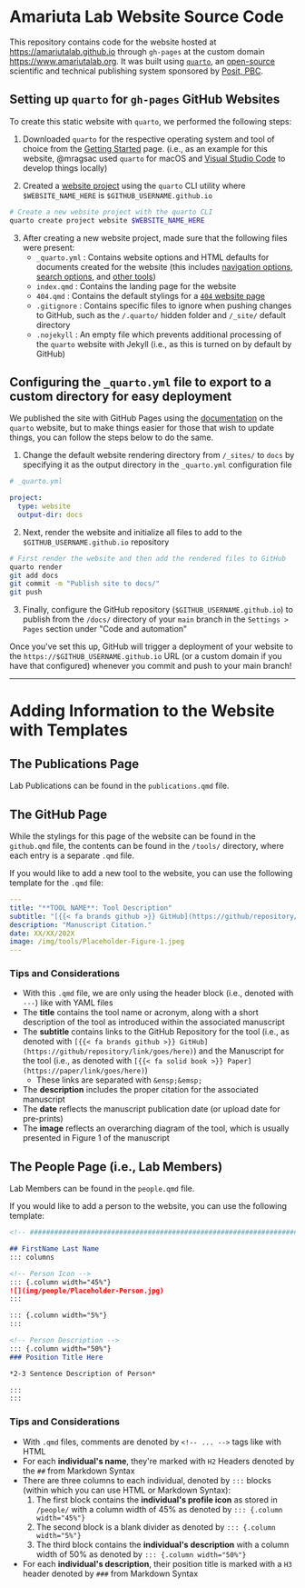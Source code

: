 # Amariuta Lab Website Source Code

This repository contains code for the website hosted at https://amariutalab.github.io through `gh-pages` at the custom domain https://www.amariutalab.org. It was built using [`quarto`](https://quarto.org/), an [open-source](https://github.com/quarto-dev) scientific and technical publishing system sponsored by [Posit, PBC](https://posit.co/).

## Setting up `quarto` for `gh-pages` GitHub Websites

To create this static website with `quarto`, we performed the following steps:

1. Downloaded `quarto` for the respective operating system and tool of choice from the [Getting Started](https://quarto.org/docs/get-started/) page. (i.e., as an example for this website, @mragsac used `quarto` for macOS and [Visual Studio Code](https://code.visualstudio.com/) to develop things locally)

2. Created a [website project](https://quarto.org/docs/websites/) using the `quarto` CLI utility where `$WEBSITE_NAME_HERE` is `$GITHUB_USERNAME.github.io`

```bash
# Create a new website project with the quarto CLI
quarto create project website $WEBSITE_NAME_HERE
```

3. After creating a new website project, made sure that the following files were present:
    * `_quarto.yml` : Contains website options and HTML defaults for documents created for the website (this includes [navigation options](https://quarto.org/docs/websites/website-navigation.html), [search options](https://quarto.org/docs/websites/website-search.html), and [other tools](https://quarto.org/docs/websites/website-tools.html))
    * `index.qmd` : Contains the landing page for the website
    * `404.qmd` : Contains the default stylings for a [`404` website page](https://quarto.org/docs/websites/website-navigation.html#pages-404)
    * `.gitignore` : Contains specific files to ignore when pushing changes to GitHub, such as the `/.quarto/` hidden folder and `/_site/` default directory
    * `.nojekyll` : An empty file which prevents additional processing of the `quarto` website with Jekyll (i.e., as this is turned on by default by GitHub)

## Configuring the `_quarto.yml` file to export to a custom directory for easy deployment

We published the site with GitHub Pages using the [documentation](https://quarto.org/docs/publishing/github-pages.html) on the `quarto` website, but to make things easier for those that wish to update things, you can follow the steps below to do the same.

1. Change the default website rendering directory from `/_sites/` to `docs` by specifying it as the output directory in the `_quarto.yml` configuration file

```yml
# _quarto.yml

project:
  type: website
  output-dir: docs
```

2. Next, render the website and initialize all files to add to the `$GITHUB_USERNAME.github.io` repository

```bash
# First render the website and then add the rendered files to GitHub 
quarto render
git add docs
git commit -m "Publish site to docs/"
git push
```

3. Finally, configure the GitHub repository (`$GITHUB_USERNAME.github.io`) to publish from the `/docs/` directory of your `main` branch in the `Settings > Pages` section under "Code and automation"

Once you've set this up, GitHub will trigger a deployment of your website to the `https://$GITHUB_USERNAME.github.io` URL (or a custom domain if you have that configured) whenever you commit and push to your main branch!

---

# Adding Information to the Website with Templates

## The Publications Page

Lab Publications can be found in the `publications.qmd` file.

## The GitHub Page

While the stylings for this page of the website can be found in the `github.qmd` file, the contents can be found in the `/tools/` directory, where each entry is a separate `.qmd` file.

If you would like to add a new tool to the website, you can use the following template for the `.qmd` file:

```yml
---
title: "**TOOL NAME**: Tool Description"
subtitle: "[{{< fa brands github >}} GitHub](https://github/repository/link/goes/here)&ensp;&emsp;[{{< fa solid book >}} Paper](https://paper/link/goes/here)"
description: "Manuscript Citation."
date: XX/XX/202X
image: /img/tools/Placeholder-Figure-1.jpeg
---
```

### Tips and Considerations

* With this `.qmd` file, we are only using the header block (i.e., denoted with `---`) like with YAML files
* The **title** contains the tool name or acronym, along with a short description of the tool as introduced within the associated manuscript
* The **subtitle** contains links to the GitHub Repository for the tool (i.e., as denoted with `[{{< fa brands github >}} GitHub](https://github/repository/link/goes/here)`) and the Manuscript for the tool (i.e., as denoted with `[{{< fa solid book >}} Paper](https://paper/link/goes/here)`)
    * These links are separated with `&ensp;&emsp;`
* The **description** includes the proper citation for the associated manuscript
* The **date** reflects the manuscript publication date (or upload date for pre-prints)
* The **image** reflects an overarching diagram of the tool, which is usually presented in Figure 1 of the manuscript

## The People Page (i.e., Lab Members)

Lab Members can be found in the `people.qmd` file. 

If you would like to add a person to the website, you can use the following template:

```md
<!-- ####################################################################### -->

## FirstName Last Name
::: columns

<!-- Person Icon -->
::: {.column width="45%"}
![](img/people/Placeholder-Person.jpg)
:::

::: {.column width="5%"}
:::

<!-- Person Description -->
::: {.column width="50%"}
### Position Title Here

*2-3 Sentence Description of Person*

:::
:::
```

### Tips and Considerations

* With `.qmd` files, comments are denoted by `<!-- ... -->` tags like with HTML
* For each **individual's name**, they're marked with `H2` Headers denoted by the `##` from Markdown Syntax
* There are three columns to each individual, denoted by `:::` blocks (within which you can use HTML or Markdown Syntax): 
    1. The first block contains the **individual's profile icon** as stored in `/people/` with a column width of 45% as denoted by `::: {.column width="45%"}`
    2. The second block is a blank divider as denoted by `::: {.column width="5%"}`
    3. The third block contains the **individual's description** with a column width of 50% as denoted by `::: {.column width="50%"}`
* For each **individual's description**, their position title is marked with a `H3` header denoted by `###` from Markdown Syntax
